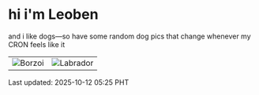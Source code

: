 # hi i'm Leoben

and i like dogs—so have some random dog pics that change whenever my CRON feels like it

|  |  |
|--------|----------|
| ![Borzoi](https://random-dog-vercel.vercel.app/api/random-borzoi?v=1760217938) | ![Labrador](https://random-dog-vercel.vercel.app/api/random-labrador?v=1760217938) |

Last updated: 2025-10-12 05:25 PHT
